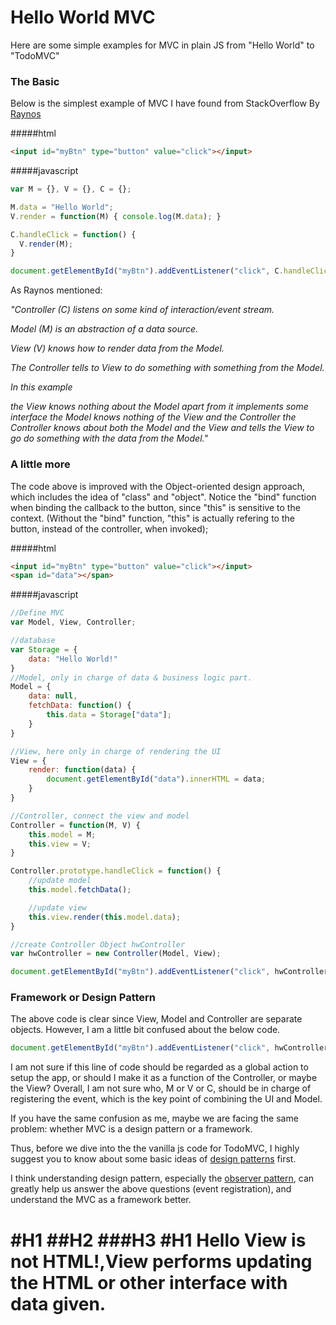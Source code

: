 Hello World MVC
=====================
Here are some simple examples for MVC in plain JS from "Hello World" to "TodoMVC"

### The Basic
Below is the simplest example of MVC I have found from StackOverflow By [Raynos](http://stackoverflow.com/questions/8497833/hello-world-in-mvc-pattern)

#####html
```html
<input id="myBtn" type="button" value="click"></input>
```

#####javascript
```javascript
var M = {}, V = {}, C = {};

M.data = "Hello World";
V.render = function(M) { console.log(M.data); }

C.handleClick = function() {
  V.render(M);
}

document.getElementById("myBtn").addEventListener("click", C.handleClick);
```
As Raynos mentioned:

_"Controller (C) listens on some kind of interaction/event stream._

_Model (M) is an abstraction of a data source._

_View (V) knows how to render data from the Model._

_The Controller tells to View to do something with something from the Model._

_In this example_

_the View knows nothing about the Model apart from it implements some interface_
_the Model knows nothing of the View and the Controller_
_the Controller knows about both the Model and the View and tells the View to go do something with the data from the Model."_

### A little more
The code above is improved with the Object-oriented design approach, which includes the idea of "class" and "object". Notice the "bind" function when binding the callback to the button, since "this" is sensitive to the context. (Without the "bind" function, "this" is actually refering to the button, instead of the controller, when invoked);

#####html
```html
<input id="myBtn" type="button" value="click"></input>
<span id="data"></span>
```

#####javascript
```javascript
//Define MVC
var Model, View, Controller;

//database
var Storage = {
	data: "Hello World!"
}
//Model, only in charge of data & business logic part.
Model = {
	data: null,
	fetchData: function() {
		this.data = Storage["data"];
	}
}

//View, here only in charge of rendering the UI
View = {
	render: function(data) {
		document.getElementById("data").innerHTML = data;
	}
}

//Controller, connect the view and model
Controller = function(M, V) {
	this.model = M;
	this.view = V;
}

Controller.prototype.handleClick = function() {
	//update model
	this.model.fetchData();

	//update view
	this.view.render(this.model.data);
}

//create Controller Object hwController
var hwController = new Controller(Model, View);

document.getElementById("myBtn").addEventListener("click", hwController.handleClick.bind(hwController));
```

### Framework or Design Pattern
The above code is clear since View, Model and Controller are separate objects. However, I am a little bit confused about the below code.

```javascript
document.getElementById("myBtn").addEventListener("click", hwController.handleClick.bind(hwController));
```

I am not sure if this line of code should be regarded as a global action to setup the app, or should I make it as a function of the Controller, or maybe the View? Overall, I am not sure who, M or V or C, should be in charge of registering the event, which is the key point of combining the UI and Model.

If you have the same confusion as me, maybe we are facing the same problem: whether MVC is a design pattern or a framework.

Thus, before we dive into the the vanilla js code for TodoMVC, I highly suggest you to know about some basic ideas of [design patterns](../../design%20pattern) first.

 I think understanding design pattern, especially the [observer pattern](../../design%20pattern/observer%20pattern), can greatly help us answer the above questions (event registration), and understand the MVC as a framework better.

#H1
##H2
###H3
#H1
Hello View is not HTML!,View performs updating the HTML or other interface with data given.
=======


